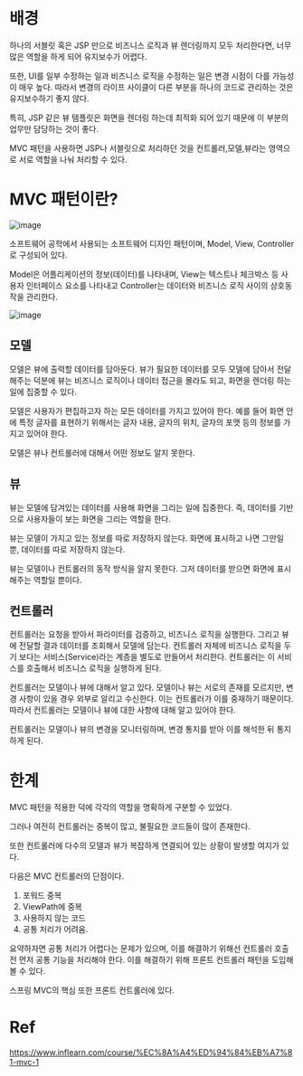 # 배경

하나의 서블릿 혹은 JSP 만으로 비즈니스 로직과 뷰 렌더링까지 모두 처리한다면, 너무 많은 역할을 하게 되어 유지보수가 어렵다.

또한, UI를 일부 수정하는 일과 비즈니스 로직을 수정하는 일은 변경 시점이 다를 가능성이 매우 높다. 따라서 변경의 라이프 사이클이 다른 부분을 하나의 코드로 관리하는 것은 유지보수하기 좋지 않다.

특히, JSP 같은 뷰 템플릿은 화면을 렌더링 하는데 최적화 되어 있기 때문에 이 부분의 업무만 담당하는 것이 좋다.

MVC 패턴을 사용하면 JSP나 서블릿으로 처리하던 것을 컨트롤러,모델,뷰라는 영역으로 서로 역할을 나눠 처리할 수 있다.

# MVC 패턴이란?

![image](https://github.com/jekyllPark/back-to-basic/assets/114489012/d1beec7f-39b6-4d70-a8d9-b1654ecd1016)


소프트웨어 공학에서 사용되는 소프트웨어 디자인 패턴이며, Model, View, Controller로 구성되어 있다.

Model은 어플리케이션의 정보(데이터)를 나타내며, View는 텍스트나 체크박스 등 사용자 인터페이스 요소를 나타내고 Controller는 데이터와 비즈니스 로직 사이의 상호동작을 관리한다.

![image](https://github.com/jekyllPark/back-to-basic/assets/114489012/6ebf88cb-6619-4a1a-adb7-ba14e35d0712)


## 모델

모델은 뷰에 출력할 데이터를 담아둔다. 뷰가 필요한 데이터를 모두 모델에 담아서 전달해주는 덕분에 뷰는 비즈니스 로직이나 데이터 접근을 몰라도 되고, 화면을 렌더링 하는 일에 집중할 수 있다.

모델은 사용자가 편집하고자 하는 모든 데이터를 가지고 있어야 한다. 예를 들어 화면 안에 특정 글자를 표현하기 위해서는 글자 내용, 글자의 위치, 글자의 포맷 등의 정보를 가지고 있어야 한다.

모델은 뷰나 컨트롤러에 대해서 어떤 정보도 알지 못한다.

## 뷰

뷰는 모델에 담겨있는 데이터를 사용해 화면을 그리는 일에 집중한다. 즉, 데이터를 기반으로 사용자들이 보는 화면을 그리는 역할을 한다.

뷰는 모델이 가지고 있는 정보를 따로 저장하지 않는다. 화면에 표시하고 나면 그만일 뿐, 데이터를 따로 저장하지 않는다.

뷰는 모델이나 컨트롤러의 동작 방식을 알지 못한다. 그저 데이터를 받으면 화면에 표시해주는 역할일 뿐이다.

## 컨트롤러

컨트롤러는 요청을 받아서 파라미터를 검증하고, 비즈니스 로직을 실행한다. 그리고 뷰에 전달할 결과 데이터를 조회해서 모델에 담는다. 컨트롤러 자체에 비즈니스 로직을 두기 보다는 서비스(Service)라는 계층을 별도로 만들어서 처리한다. 컨트롤러는 이 서비스를 호출해서 비즈니스 로직을 실행하게 된다.

컨트롤러는 모델이나 뷰에 대해서 알고 있다. 모델이나 뷰는 서로의 존재를 모르지만, 변경 사항이 있을 경우 외부로 알리고 수신한다. 이는 컨트롤러가 이를 중재하기 때문이다. 따라서 컨트롤러는 모델이나 뷰에 대한 사항에 대해 알고 있어야 한다.

컨트롤러는 모델이나 뷰의 변경을 모니터링하며, 변경 통지를 받아 이를 해석한 뒤 통지하게 된다.

# 한계

MVC 패턴을 적용한 덕에 각각의 역할을 명확하게 구분할 수 있었다.

그러나 여전히 컨트롤러는 중복이 많고, 불필요한 코드들이 많이 존재한다.

또한 컨트롤러에 다수의 모델과 뷰가 복잡하게 연결되어 있는 상황이 발생할 여지가 있다.

다음은 MVC 컨트롤러의 단점이다.

1. 포워드 중복
2. ViewPath에 중복
3. 사용하지 않는 코드
4. 공통 처리가 어려움.

요약하자면 공통 처리가 어렵다는 문제가 있으며, 이를 해결하기 위해선 컨트롤러 호출 전 먼저 공통 기능을 처리해야 한다. 이를 해결하기 위해 프론트 컨트롤러 패턴을 도입해볼 수 있다.

스프링 MVC의 핵심 또한 프론트 컨트롤러에 있다.

# Ref
https://www.inflearn.com/course/%EC%8A%A4%ED%94%84%EB%A7%81-mvc-1
